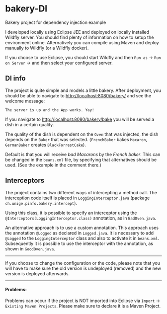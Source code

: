 # bakery-DI
Bakery project for dependency injection example

I developed locally using Eclipse JEE and deployed on locally installed Wildfly server.
You should find plenty of information on how to setup the environment online.
Alternatively you can compile using Maven and deploy manually to Wildfly (or a Wildfly docker).

If you choose to use Eclipse, you should start Wildfly and then `Run as` -> `Run on Server` -> and then select your configured server.


## DI info

The project is quite simple and models a little bakery.
After deployment, you should be able to navigate to   [http://localhost:8080/bakery/](http://localhost:8080/bakery/)
and see the welcome message:

`The server is up and the App works. Yay!`

If you navigate to
[http://localhost:8080/bakery/bake](http://localhost:8080/bakery/bake)
you will be served a dish in a certain quality.

The quality of the dish is dependent on the `Oven` that was injected,
the dish depends on the `Baker` that was selected.
(`FrenchBaker` bakes `Macaron`, `GermanBaker` creates `BlackForrestCake`).

Default is that you will receive _bad Macarons_ by the _French baker_.
This can be changed in the `beans.xml` file, by specifying that alternatives should be used.
(See the example in the comment there.)

## Interceptors

The project contains two different ways of intercepting a method call.
The interception code itself is placed in `LoggingInterceptor.java` (package `ch.unige.pinfo.bakery.intercept`).

Using this class, it is possible to specify an interceptor using the `@Interceptors(LoggingInterceptor.class)` annotation, as in `BadOven.java`.

An alternative approach is to use a custom annotation. This approach uses the annotation `@Logged` as declared in `Logged.java`.
It is necessary to add `@Logged` to the `LoggingInterceptor` class and also to activate it in `beans.xml`.
Subsequently it is possible to use the interceptor with the annotation, as shown in `GoodOven.java`.

---
If you choose to change the configuration or the code, please note that you will have to make sure the old version is undeployed (removed) and the new version is deployed afterwards.


---
#### Problems:

Problems can occur if the project is NOT imported into Eclipse via `Import` -> `Existing Maven Projects`. Please make sure to declare it is a Maven Project.
